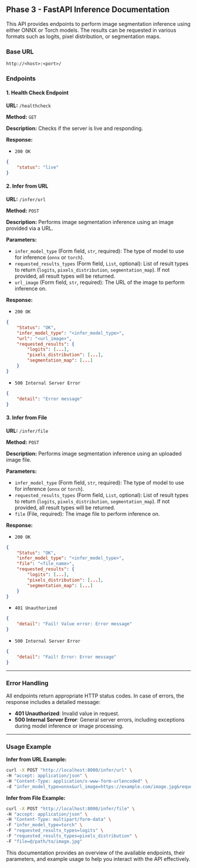 

## Phase 3 - FastAPI Inference Documentation

This API provides endpoints to perform image segmentation inference using either ONNX or Torch models. The results can be requested in various formats such as logits, pixel distribution, or segmentation maps.

### Base URL

```
http://<host>:<port>/
```

### Endpoints

#### 1. Health Check Endpoint

**URL:** `/healthcheck`

**Method:** `GET`

**Description:** 
Checks if the server is live and responding.

**Response:**
- `200 OK`
```json
{
    "status": "live"
}
```

#### 2. Infer from URL

**URL:** `/infer/url`

**Method:** `POST`

**Description:** 
Performs image segmentation inference using an image provided via a URL.

**Parameters:**
- `infer_model_type` (Form field, `str`, required): The type of model to use for inference (`onnx` or `torch`).
- `requested_results_types` (Form field, `List`, optional): List of result types to return (`logits`, `pixels_distribution`, `segmentation_map`). If not provided, all result types will be returned.
- `url_image` (Form field, `str`, required): The URL of the image to perform inference on.

**Response:**
- `200 OK`
```json
{
    "Status": "OK",
    "infer_model_type": "<infer_model_type>",
    "url": "<url_image>",
    "requested_results": {
        "logits": [...],
        "pixels_distribution": [...],
        "segmentation_map": [...]
    }
}
```
- `500 Internal Server Error`
```json
{
    "detail": "Error message"
}
```

#### 3. Infer from File

**URL:** `/infer/file`

**Method:** `POST`

**Description:** 
Performs image segmentation inference using an uploaded image file.

**Parameters:**
- `infer_model_type` (Form field, `str`, required): The type of model to use for inference (`onnx` or `torch`).
- `requested_results_types` (Form field, `List`, optional): List of result types to return (`logits`, `pixels_distribution`, `segmentation_map`). If not provided, all result types will be returned.
- `file` (File, required): The image file to perform inference on.

**Response:**
- `200 OK`
```json
{
    "Status": "OK",
    "infer_model_type": "<infer_model_type>",
    "file": "<file_name>",
    "requested_results": {
        "logits": [...],
        "pixels_distribution": [...],
        "segmentation_map": [...]
    }
}
```
- `401 Unauthorized`
```json
{
    "detail": "Fail! Value error: Error message"
}
```
- `500 Internal Server Error`
```json
{
    "detail": "Fail! Error: Error message"
}
```

---

### Error Handling

All endpoints return appropriate HTTP status codes. In case of errors, the response includes a detailed message:

- **401 Unauthorized**: Invalid value in request.
- **500 Internal Server Error**: General server errors, including exceptions during model inference or image processing.

---

### Usage Example

**Infer from URL Example:**

```bash
curl -X POST "http://localhost:8000/infer/url" \
-H "accept: application/json" \
-H "Content-Type: application/x-www-form-urlencoded" \
-d "infer_model_type=onnx&url_image=https://example.com/image.jpg&requested_results_types=logits&requested_results_types=pixels_distribution"
```

**Infer from File Example:**

```bash
curl -X POST "http://localhost:8000/infer/file" \
-H "accept: application/json" \
-H "Content-Type: multipart/form-data" \
-F "infer_model_type=torch" \
-F "requested_results_types=logits" \
-F "requested_results_types=pixels_distribution" \
-F "file=@/path/to/image.jpg"
```

This documentation provides an overview of the available endpoints, their parameters, and example usage to help you interact with the API effectively.
